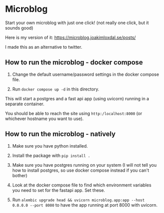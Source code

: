 # Microblog

Start your own microblog with just one click! (not really one click, but it sounds good)

Here is my version of it: https://microblog.joakimloxdal.se/posts/

I made this as an alternative to twitter.

## How to run the microblog - docker compose

1. Change the default username/password settings in the docker compose file.

2. Run `docker compose up -d` in this directory.

This will start a postgres and a fast api app (using uvicorn) running in a separate container.

You should be able to reach the site using `http:/localhost:8000` (or whichever hostname you want to use).

## How to run the microblog - natively

1. Make sure you have python installed.

2. Install the package with `pip install .`

3. Make sure you have postgres running on your system (I will not tell you how to install postgres, so use docker compose instead if you can't bother)

4. Look at the docker compose file to find which environment variables you need to set for the fastapi app. Set these.

5. Run `alembic upgrade head && uvicorn microblog.app:app --host 0.0.0.0 --port 8000` to have the app running at port 8000 with uvicorn.
